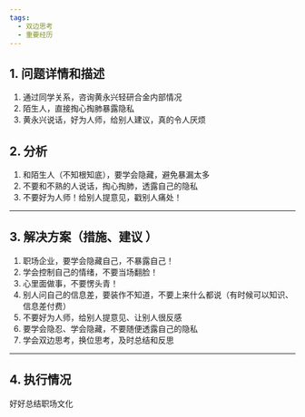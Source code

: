 ```yaml
---
tags:
  - 双边思考
  - 重要经历
---
```

## 1. 问题详情和描述 
1. 通过同学关系，咨询黄永兴轻研合金内部情况
2. 陌生人，直接掏心掏肺暴露隐私
3. 黄永兴说话，好为人师，给别人建议，真的令人厌烦

## 2. 分析 
1. 和陌生人（不知根知底），要学会隐藏，避免暴漏太多
2. 不要和不熟的人说话，掏心掏肺，透露自己的隐私
3. 不要好为人师！给别人提意见，戳别人痛处！
---
## 3. 解决方案（措施、建议 ）
1. 职场企业，要学会隐藏自己，不暴露自己！
2. 学会控制自己的情绪，不要当场翻脸！
3. 心里面做事，不要愣头青！
4. 别人问自己的信息差，要装作不知道，不要上来什么都说（有时候可以知识、信息差付费）
5. 不要好为人师，给别人提意见、让别人很反感
6. 要学会隐忍、学会隐藏，不要随便透露自己的隐私
7. 学会双边思考，换位思考，及时总结和反思
---
## 4. 执行情况 
好好总结职场文化
